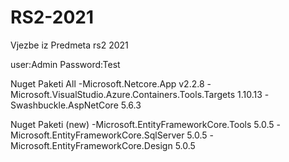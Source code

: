 # RS2-2021
Vjezbe iz Predmeta rs2 2021

user:Admin
Password:Test



Nuget Paketi All
-Microsoft.Netcore.App v2.2.8
-Microsoft.VisualStudio.Azure.Containers.Tools.Targets 1.10.13
-Swashbuckle.AspNetCore 5.6.3



Nuget Paketi (new)
-Microsoft.EntityFrameworkCore.Tools 5.0.5
-Microsoft.EntityFrameworkCore.SqlServer 5.0.5
-Microsoft.EntityFrameworkCore.Design 5.0.5
